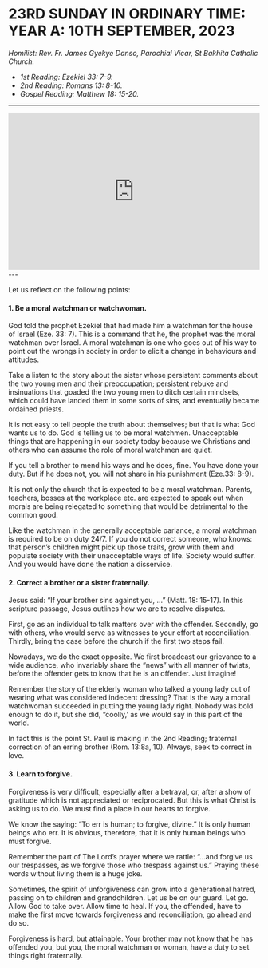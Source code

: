 # 23RD SUNDAY IN ORDINARY TIME: YEAR A: 10TH SEPTEMBER, 2023
_Homilist: Rev. Fr. James Gyekye Danso, Parochial Vicar, St Bakhita Catholic Church._

- _1st Reading: Ezekiel 33: 7-9._
- _2nd Reading: Romans 13: 8-10._
- _Gospel Reading: Matthew 18: 15-20._

---
<iframe height="315px" width="100%" src="https://www.youtube.com/embed/afPKWQ4pxVc?si=dtRAp1lSXH7LZqJI&amp;start=1533" title="YouTube video player" frameborder="0" allow="accelerometer; clipboard-write; encrypted-media; gyroscope; picture-in-picture; web-share" allowfullscreen></iframe>
---

Let us reflect on the following points:

#### 1. Be a moral watchman or watchwoman.

God told the prophet Ezekiel that had made him a watchman for the house of Israel (Eze. 33: 7). This is a command that he, the prophet was the moral watchman over Israel. A moral watchman is one who goes out of his way to point out the wrongs in society in order to elicit a change in behaviours and attitudes. 

Take a listen to the story about the sister whose persistent comments about the two young men and their preoccupation; persistent rebuke and insinuations that goaded the two young men to ditch certain mindsets, which could have landed them in some sorts of sins, and eventually became ordained priests. 

It is not easy to tell people the truth about themselves; but that is what God wants us to do. God is telling us to be moral watchmen. Unacceptable things that are happening in our society today because we Christians and others who can assume the role of moral watchmen are quiet.

If you tell a brother to mend his ways and he does, fine. You have done your duty. But if he does not, you will not share in his punishment (Eze.33: 8-9).

It is not only the church that is expected to be a moral watchman. Parents, teachers, bosses at the workplace etc. are expected to speak out when morals are being relegated to something that would be detrimental to the common good.

Like the watchman in the generally acceptable parlance, a moral watchman is required to be on duty 24/7. If you do not correct someone, who knows: that person’s children might pick up those traits, grow with them and populate society with their unacceptable ways of life.  Society would suffer. And you would have done the nation a disservice.

#### 2. Correct a brother or a sister fraternally.

Jesus said: “If your brother sins against you, …” (Matt. 18: 15-17). In this scripture passage, Jesus outlines how we are to resolve disputes.

First, go as an individual to talk matters over with the offender. Secondly, go with others, who would serve as witnesses to your effort at reconciliation. Thirdly, bring the case before the church if the first two steps fail.

Nowadays, we do the exact opposite. We first broadcast our grievance to a wide audience, who invariably share the “news” with all manner of twists, before the offender gets to know that he is an offender. Just imagine!

Remember the story of the elderly woman who talked a young lady out of wearing what was considered indecent dressing? That is the way a moral watchwoman succeeded in putting the young lady right. Nobody was bold enough to do it, but she did, “coolly,’ as we would say in this part of the world.

In fact this is the point St. Paul is making in the 2nd Reading; fraternal correction of an erring brother (Rom. 13:8a, 10). Always, seek to correct in love.

#### 3. Learn to forgive.

Forgiveness is very difficult, especially after a betrayal, or, after a show of gratitude which is not appreciated or reciprocated. But this is what Christ is asking us to do. We must find a place in our hearts to forgive.

We know the saying: “To err is human; to forgive, divine.” It is only human beings who err. It is obvious, therefore, that it is only human beings who must forgive.

Remember the part of The Lord’s prayer where we rattle: “...and forgive us our trespasses, as we forgive those who trespass against us.” Praying these words without living them is a huge joke.

Sometimes, the spirit of unforgiveness can grow into a generational hatred, passing on to children and grandchildren. Let us be on our guard. Let go. Allow God to take over. Allow time to heal. If you, the offended, have to make the first move towards forgiveness and reconciliation, go ahead and do so.

Forgiveness is hard, but attainable. Your brother may not know that he has offended you, but you, the moral watchman or woman, have a duty to set things right fraternally. 
 
